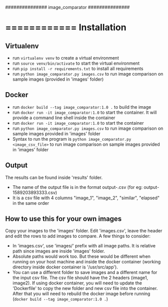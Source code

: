 ###############
image_comparator
###############

============
Installation
============

Virtualenv
----------

- run ``virtualenv venv`` to create a virtual environment
- run ``source venv/bin/activate`` to start the virtual environment
- run ``pip install -r requirements.txt`` to install all requirements
- run ``python image_comparator.py images.csv`` to run image comparison on sample images (provided in 'images' folder)

Docker
------

- run ``docker build --tag image_comparator:1.0 .`` to build the image
- run ``docker run -it image_comparator:1.0`` to start the container. It will provide a command line shell inside the container
- run ``docker run -it image_comparator:1.0`` to start the container
- run ``python image_comparator.py images.csv`` to run image comparison on sample images provided in 'images' folder
- Syntax to run the program is ``python image_comparator.py <image_csv_file>`` to run image comparison on sample images provided in 'images' folder

Output
-----

The results can be found inside 'results' folder. 

- The name of the output file is in the format output-<timestamp>.csv (for eg: output-1589203893333.csv)
- It is a csv file with 4 columns "image_1", "image_2", "similar", "elapsed" in the same order

How to use this for your own images
------

Copy your images to the 'images' folder. Edit 'images.csv', leave the header and edit the rows to add images to compare. A few things to consider:

- In 'images.csv', use 'images/' prefix with all image paths. It is relative path since images are inside 'images' folder.
- Absolute paths would work too. But these would be different when running on your host machine and inside the docker container (working directory inside docker container is '/usr/src/app').  
- You can use a different folder to save images and a different name for the input csv file. The csv file should have the 2 headers (image1, image2). If using docker container, you will need to update the 'Dockerfile' to copy the new folder and new csv file into the container. After that you will need to rebuild the docker image before running (``docker build --tag image_comparator:1.0 .``) 

